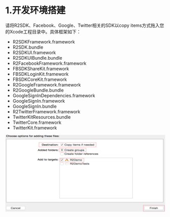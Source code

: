 # 1.开发环境搭建

请将R2SDK、Facebook、Google、Twitter相关的SDK以copy items方式拖入您的Xcode工程目录中。具体框架如下：

* R2SDKFramework.framework
* R2SDK.bundle
* R2SDKUI.framework
* R2SDKUIBundle.bundle
* R2FacebookFramework.framework
* FBSDKShareKit.framework
* FBSDKLoginKit.framework
* FBSDKCoreKit.framework
* R2GoogleFramework.framework
* R2GoogleBundle.bundle
* GoogleSignInDependencies.framework
* GoogleSignIn.framework
* GoogleSignIn.bundle
* R2TwitterFramework.framework
* TwitterKitResources.bundle
* TwitterCore.framework
* TwitterKit.framework

![](../.gitbook/assets/jie-ping-20201208-xia-wu-5.05.29.png)

